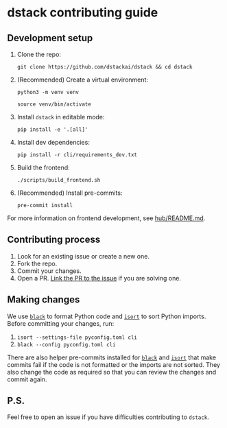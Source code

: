 # dstack contributing guide

## Development setup

1. Clone the repo:
    ```
    git clone https://github.com/dstackai/dstack && cd dstack
    ```
2. (Recommended) Create a virtual environment:
    ```
    python3 -m venv venv
    ```
    ```
    source venv/bin/activate
    ```
3. Install `dstack` in editable mode:
    ```
    pip install -e '.[all]'
    ```
4. Install dev dependencies:
    ```
    pip install -r cli/requirements_dev.txt
    ```
5. Build the frontend:
    ```
    ./scripts/build_frontend.sh
    ```
5. (Recommended) Install pre-commits:
    ```
    pre-commit install
    ```

For more information on frontend development, see [hub/README.md](hub/README.md).

## Contributing process

1. Look for an existing issue or create a new one.
2. Fork the repo.
3. Commit your changes.
4. Open a PR. [Link the PR to the issue](https://docs.github.com/en/issues/tracking-your-work-with-issues/linking-a-pull-request-to-an-issue) if you are solving one.

## Making changes

We use [`black`](https://github.com/psf/black) to format Python code and [`isort`](https://pycqa.github.io/isort/index.html) to sort Python imports. Before committing your changes, run:

1. `isort --settings-file pyconfig.toml cli `
2. `black --config pyconfig.toml cli`


There are also helper pre-commits installed for [`black`](https://black.readthedocs.io/en/stable/integrations/source_version_control.html) and [`isort`](https://pycqa.github.io/isort/docs/configuration/pre-commit.html) that make commits fail if the code is not formatted or the imports are not sorted. They also change the code as required so that you can review the changes and commit again.

## P.S.

Feel free to open an issue if you have difficulties contributing to `dstack`.
